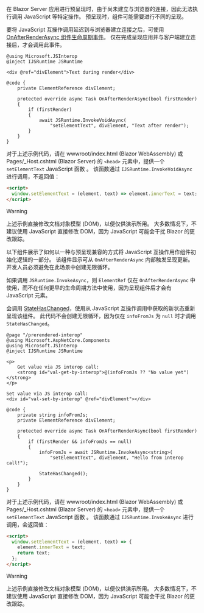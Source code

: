 ---
---
在 Blazor Server 应用进行预呈现时，由于尚未建立与浏览器的连接，因此无法执行调用 JavaScript 等特定操作。 预呈现时，组件可能需要进行不同的呈现。

要将 JavaScript 互操作调用延迟到与浏览器建立连接之后，可使用 [OnAfterRenderAsync 组件生命周期事件](xref:blazor/lifecycle#after-component-render)。 仅在完成呈现应用并与客户端建立连接后，才会调用此事件。

```cshtml
@using Microsoft.JSInterop
@inject IJSRuntime JSRuntime

<div @ref="divElement">Text during render</div>

@code {
    private ElementReference divElement;

    protected override async Task OnAfterRenderAsync(bool firstRender)
    {
        if (firstRender)
        {
            await JSRuntime.InvokeVoidAsync(
                "setElementText", divElement, "Text after render");
        }
    }
}
```

对于上述示例代码，请在 wwwroot/index.html (Blazor WebAssembly) 或 Pages/_Host.cshtml (Blazor Server) 的 `<head>` 元素中，提供一个 `setElementText` JavaScript 函数   。 该函数通过 `IJSRuntime.InvokeVoidAsync` 进行调用，不返回值：

```html
<script>
  window.setElementText = (element, text) => element.innerText = text;
</script>
```

> [!WARNING]
> 上述示例直接修改文档对象模型 (DOM)，以便仅供演示所用。 大多数情况下，不建议使用 JavaScript 直接修改 DOM，因为 JavaScript 可能会干扰 Blazor 的更改跟踪。

以下组件展示了如何以一种与预呈现兼容的方式将 JavaScript 互操作用作组件初始化逻辑的一部分。 该组件显示可从 `OnAfterRenderAsync` 内部触发呈现更新。 开发人员必须避免在此场景中创建无限循环。

如果调用 `JSRuntime.InvokeAsync`，则 `ElementRef` 仅在 `OnAfterRenderAsync` 中使用，而不在任何更早的生命周期方法中使用，因为呈现组件后才会有 JavaScript 元素。

会调用 [StateHasChanged](xref:blazor/lifecycle#state-changes)，使用从 JavaScript 互操作调用中获取的新状态重新呈现该组件。 此代码不会创建无限循环，因为仅在 `infoFromJs` 为 `null` 时才调用 `StateHasChanged`。

```cshtml
@page "/prerendered-interop"
@using Microsoft.AspNetCore.Components
@using Microsoft.JSInterop
@inject IJSRuntime JSRuntime

<p>
    Get value via JS interop call:
    <strong id="val-get-by-interop">@(infoFromJs ?? "No value yet")</strong>
</p>

Set value via JS interop call:
<div id="val-set-by-interop" @ref="divElement"></div>

@code {
    private string infoFromJs;
    private ElementReference divElement;

    protected override async Task OnAfterRenderAsync(bool firstRender)
    {
        if (firstRender && infoFromJs == null)
        {
            infoFromJs = await JSRuntime.InvokeAsync<string>(
                "setElementText", divElement, "Hello from interop call!");

            StateHasChanged();
        }
    }
}
```

对于上述示例代码，请在 wwwroot/index.html (Blazor WebAssembly) 或 Pages/_Host.cshtml (Blazor Server) 的 `<head>` 元素中，提供一个 `setElementText` JavaScript 函数   。 该函数通过 `IJSRuntime.InvokeAsync` 进行调用，会返回值：

```html
<script>
  window.setElementText = (element, text) => {
    element.innerText = text;
    return text;
  };
</script>
```

> [!WARNING]
> 上述示例直接修改文档对象模型 (DOM)，以便仅供演示所用。 大多数情况下，不建议使用 JavaScript 直接修改 DOM，因为 JavaScript 可能会干扰 Blazor 的更改跟踪。
